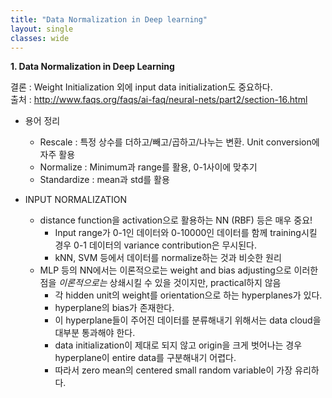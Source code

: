```yaml
---
title: "Data Normalization in Deep learning"
layout: single
classes: wide
---
```


**1. Data Normalization in Deep Learning**

결론 : Weight Initialization 외에 input data initialization도 중요하다.  
출처 : <http://www.faqs.org/faqs/ai-faq/neural-nets/part2/section-16.html>  

- 용어 정리
  - Rescale : 특정 상수를 더하고/빼고/곱하고/나누는 변환. Unit conversion에 자주 활용    
  - Normalize : Minimum과 range를 활용, 0-1사이에 맞추기   
  - Standardize : mean과 std를 활용   
  
- INPUT NORMALIZATION
  - distance function을 activation으로 활용하는 NN (RBF) 등은 매우 중요!  
    - Input range가 0-1인 데이터와 0-10000인 데이터를 함께 training시킬 경우 0-1 데이터의 variance contribution은 무시된다.  
    - kNN, SVM 등에서 데이터를 normalize하는 것과 비슷한 원리  
  - MLP 등의 NN에서는 이론적으로는 weight and bias adjusting으로 이러한 점을 *이론적으로는* 상쇄시킬 수 있을 것이지만, practical하지 않음  
    - 각 hidden unit의 weight를 orientation으로 하는 hyperplanes가 있다.  
    - hyperplane의 bias가 존재한다.   
    - 이 hyperplane들이 주어진 데이터를 분류해내기 위해서는 data cloud을 대부분 통과해야 한다.  
    - data initialization이 제대로 되지 않고 origin을 크게 벗어나는 경우 hyperplane이 entire data를 구분해내기 어렵다.  
    - 따라서 zero mean의 centered small random variable이 가장 유리하다.   
